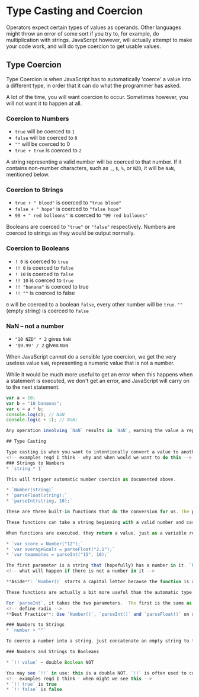 # Type Casting and Coercion

<!-- Maybe a link to a glossary for terms which might be unfamiliar eg operands -->
Operators expect certain types of values as operands. Other languages might throw an error of some sort if you try to, for example, do multiplication with strings. JavaScript however, will actually attempt to make your code work, and will do type coercion to get usable values.

## Type Coercion
<!-- what is coercion?   OK I know, but I think we need a simple one-liner for the nwbies -->

Type Coercion is when JavaScript has to automatically 'coerce' a value into a different type, in order that it can do what the programmer has asked.

A lot of the time, you will want coercion to occur. Sometimes however, you will not want it to happen at all.

### Coercion to Numbers
* `true` will be coerced to `1`
* `false` will be coerced to `0`
* `""` will be coerced to 0
* `true + true` is coerced to `2`

A string representing a valid number will be coerced to that number. If it contains non-number characters, such as `,`, `$`, `%`, or `NZD`, it will be `NaN`, mentioned below.

### Coercion to Strings
* `true + " blood"` is coerced to `"true blood"`
* `false + " hope"` is coerced to `"false hope"`
* `99 + " red balloons"` is coerced to `"99 red balloons"`

Booleans are coerced to `"true"` or `"false"` respectively.
Numbers are coerced to strings as they would be output normally.

### Coercion to Booleans
* `! 0` is coerced to `true`
* `!! 0` is coerced to `false`
* `! 10` is coerced to `false`
* `!! 10` is coerced to `true`
* `!! "banana"` is coerced to true
* `!! ""` is coerced to false

`0` will be coerced to a boolean `false`, every other number will be `true`.
 `""` (empty string) is coerced to `false`

### NaN – not a number
* `"10 NZD" * 2` gives `NaN`
* `'$9.99' / 2` gives `NaN`

When JavaScript cannot do a sensible type coercion, we get the very useless value `NaN`, representing a numeric value that is not a number.

While it would be much more useful to get an error when this happens when a statement is executed, we don't get an error, and JavaScript will carry on to the next statement.

```js
var a = 10;
var b = "10 bananas";
var c = a * b;
console.log(c); // NaN
console.log(c + 1); // NaN;

Any operation involving `NaN` results in `NaN`, earning the value a reputation of being *toxic*.

## Type Casting

Type casting is when you want to intentionally convert a value to another type, and do not wish to leave it to the whims of the interpreter.
<!-- examples reqd I think - why and when would we want to do this -->
### Strings to Numbers
* `string * 1`

This will trigger automatic number coercion as documented above.

* `Number(string)`
* `parseFloat(string);`
* `parseInt(string, 10);`

These are three built-in functions that do the conversion for us. The parentheses let us pass *parameters* or *arguments* for the function to work with.

These functions can take a string beginning with a valid number and cast it to either an integer or a floating-point number.

When functions are executed, they return a value, just as a variable returns its contents. Unlike a variable, a function returns a value derived from the function's input. We can then use that value in the rest of the statement

* `var score = Number("12");`
* `var averageGoals = parseFloat("2.1");`
* `var teammates = parseInt("15", 10);`

The first parameter is a string that (hopefully) has a number in it. `Number()` and `parseFloat()` only need the one parameter.
<!-- what will happen if there is not a number in it -->

**Aside**: `Number()` starts a capital letter because the function is also the object prototype for all number values. While this will be explained more later, functions should always start with a lower-case letter, but start with a capital letter if they are object prototypes.

These functions are actually a bit more useful than the automatic type coersion, as they are a bit more liberal in ignoring any trailing non-number string characters, and thus may return `NaN` less than type coersion.

For `parseInt`, it takes the two parameters.  The first is the same as `parseFloat()`, but the second parameter is a radix: the base the number is in. Usually you want `10` for base-10, but you can use any number between 2 and 36. Always provide the radix, otherwise older browsers' JavaScript intepreters will try to guess the base of the number, and may get it wrong.
<!-- define radix -->
**Best Practice**: Use `Number()`, `parseInt()` and `parseFloat()` on strings when you mean to work with a number value. Always provide a radix to `parseInt`.

### Numbers to Strings
* `number + ""`

To coerce a number into a string, just concatenate an empty string to the number.

### Numbers and Strings to Booleans

* `!! value` – double Boolean NOT

You may see `!!` in use: this is a double NOT. `!!` is often used to convert other value types to booleans, following the automatic rules above.
<!-- examples reqd I think - when might we see this -->
* `!! true` is true
* `!! false` is false
